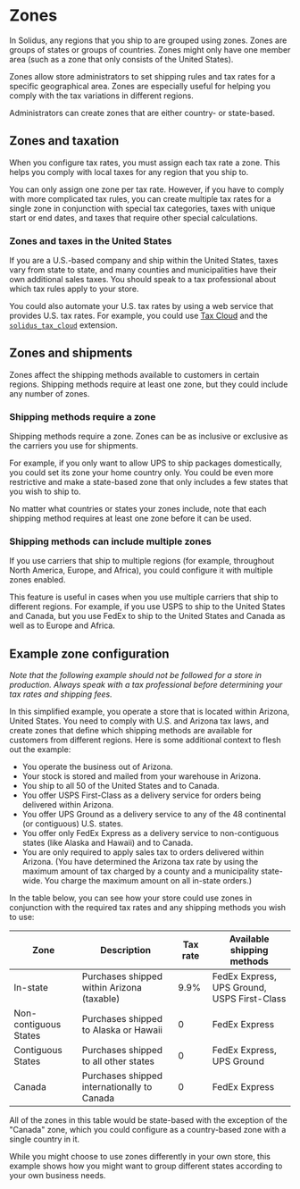 # Zones

In Solidus, any regions that you ship to are grouped using zones. Zones are
groups of states or groups of countries. Zones might only have one member
area (such as a zone that only consists of the United States).

Zones allow store administrators to set shipping rules and tax rates for a
specific geographical area. Zones are especially useful for helping you comply
with the tax variations in different regions.

Administrators can create zones that are either country- or state-based.

## Zones and taxation

When you configure tax rates, you must assign each tax rate a zone. This helps
you comply with local taxes for any region that you ship to.

You can only assign one zone per tax rate. However, if you have to comply with
more complicated tax rules, you can create multiple tax rates for a single zone
in conjunction with special tax categories, taxes with unique start or end
dates, and taxes that require other special calculations.

### Zones and taxes in the United States

If you are a U.S.-based company and ship within the United States, taxes vary
from state to state, and many counties and municipalities have their own
additional sales taxes. You should speak to a tax professional about which tax
rules apply to your store.

You could also automate your U.S. tax rates by using a web service that provides
U.S. tax rates. For example, you could use [Tax Cloud][tax-cloud] and the
[`solidus_tax_cloud`][solidus-tax-cloud] extension.

<!-- TODO:
   For more information about taxation, [see the Taxation guide](/taxation).
-->

[tax-cloud]: https://taxcloud.net
[solidus-tax-cloud]: https://github.com/solidusio-contrib/solidus_tax_cloud

## Zones and shipments

Zones affect the shipping methods available to customers in certain regions.
Shipping methods require at least one zone, but they could include any number of
zones.

### Shipping methods require a zone

Shipping methods require a zone. Zones can be as inclusive or exclusive as the
carriers you use for shipments.

For example, if you only want to allow UPS to ship packages domestically, you
could set its zone your home country only. You could be even more restrictive
and make a state-based zone that only includes a few states that you wish to
ship to.

No matter what countries or states your zones include, note that each shipping
method requires at least one zone before it can be used.

### Shipping methods can include multiple zones

If you use carriers that ship to multiple regions (for example, throughout North
America, Europe, and Africa), you could configure it with multiple zones
enabled.

This feature is useful in cases when you use multiple carriers that ship to
different regions. For example, if you use USPS to ship to the United States and
Canada, but you use FedEx to ship to the United States and Canada as well as to
Europe and Africa.

<!-- TODO:
  For more information about shipments, [see the Shipments guide](/shipments).
-->

## Example zone configuration

*Note that the following example should not be followed for a store in
production. Always speak with a tax professional before determining your tax
rates and shipping fees.*

In this simplified example, you operate a store that is located within Arizona,
United States. You need to comply with U.S. and Arizona tax laws, and create
zones that define which shipping methods are available for customers from
different regions. Here is some additional context to flesh out the example:

- You operate the business out of Arizona.
- Your stock is stored and mailed from your warehouse in Arizona.
- You ship to all 50 of the United States and to Canada.
- You offer USPS First-Class as a delivery service for orders being delivered
  within Arizona.
- You offer UPS Ground as a delivery service to any of the 48 continental (or
  contiguous) U.S. states.
- You offer only FedEx Express as a delivery service to non-contiguous states
  (like Alaska and Hawaii) and to Canada.
- You are only required to apply sales tax to orders delivered within Arizona.
  (You have determined the Arizona tax rate by using the maximum amount of tax
  charged by a county and a municipality state-wide. You charge the maximum
  amount on all in-state orders.)

In the table below, you can see how your store could use zones in conjunction
with the required tax rates and any shipping methods you wish to use:

| Zone                  | Description                                 | Tax rate | Available shipping methods                  |
|-----------------------|---------------------------------------------|----------|---------------------------------------------|
| In-state              | Purchases shipped within Arizona (taxable)  | 9.9%     | FedEx Express, UPS Ground, USPS First-Class |
| Non-contiguous States | Purchases shipped to Alaska or Hawaii       | 0        | FedEx Express                               |
| Contiguous States     | Purchases shipped to all other states       | 0        | FedEx Express, UPS Ground                   |
| Canada                | Purchases shipped internationally to Canada | 0        | FedEx Express                               |

All of the zones in this table would be state-based with the exception of the
"Canada" zone, which you could configure as a country-based zone with a single
country in it.

While you might choose to use zones differently in your own store, this example
shows how you might want to group different states according to your own
business needs. 

